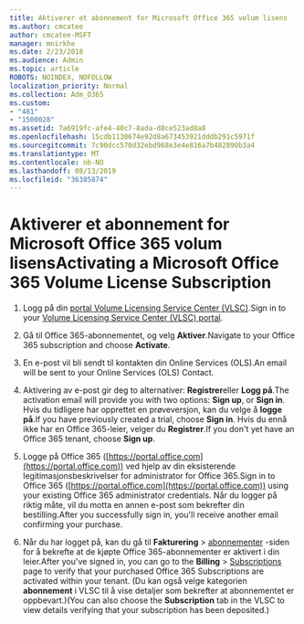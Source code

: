 ```yaml
---
title: Aktiverer et abonnement for Microsoft Office 365 volum lisens
ms.author: cmcatee
author: cmcatee-MSFT
manager: mnirkhe
ms.date: 2/23/2018
ms.audience: Admin
ms.topic: article
ROBOTS: NOINDEX, NOFOLLOW
localization_priority: Normal
ms.collection: Adm_O365
ms.custom:
- "481"
- "1500028"
ms.assetid: 7a6919fc-afe4-40c7-8ada-d8ce523ad8a8
ms.openlocfilehash: 15cdb1130674e92d8a673453921dddb291c5971f
ms.sourcegitcommit: 7c90dcc570d32ebd968e3e4e816a7b482890b3a4
ms.translationtype: MT
ms.contentlocale: nb-NO
ms.lasthandoff: 08/13/2019
ms.locfileid: "36385874"
---
```

# <a name="activating-a-microsoft-office-365-volume-license-subscription"></a><span data-ttu-id="8d3f3-102">Aktiverer et abonnement for Microsoft Office 365 volum lisens</span><span class="sxs-lookup"><span data-stu-id="8d3f3-102">Activating a Microsoft Office 365 Volume License Subscription</span></span>

1. <span data-ttu-id="8d3f3-103">Logg på din [portal Volume Licensing Service Center (VLSC)](http://go.microsoft.com/fwlink/p/?LinkId=329762).</span><span class="sxs-lookup"><span data-stu-id="8d3f3-103">Sign in to your [Volume Licensing Service Center (VLSC) portal](http://go.microsoft.com/fwlink/p/?LinkId=329762).</span></span>

2. <span data-ttu-id="8d3f3-104">Gå til Office 365-abonnementet, og velg **Aktiver**.</span><span class="sxs-lookup"><span data-stu-id="8d3f3-104">Navigate to your Office 365 subscription and choose **Activate**.</span></span>

3. <span data-ttu-id="8d3f3-105">En e-post vil bli sendt til kontakten din Online Services (OLS).</span><span class="sxs-lookup"><span data-stu-id="8d3f3-105">An email will be sent to your Online Services (OLS) Contact.</span></span>

4. <span data-ttu-id="8d3f3-106">Aktivering av e-post gir deg to alternativer: **Registrer**eller **Logg på**.</span><span class="sxs-lookup"><span data-stu-id="8d3f3-106">The activation email will provide you with two options: **Sign up**, or **Sign in**.</span></span> <span data-ttu-id="8d3f3-107">Hvis du tidligere har opprettet en prøveversjon, kan du velge å **logge på**.</span><span class="sxs-lookup"><span data-stu-id="8d3f3-107">If you have previously created a trial, choose **Sign in**.</span></span> <span data-ttu-id="8d3f3-108">Hvis du ennå ikke har en Office 365-leier, velger du **Registrer**.</span><span class="sxs-lookup"><span data-stu-id="8d3f3-108">If you don't yet have an Office 365 tenant, choose **Sign up**.</span></span>

5. <span data-ttu-id="8d3f3-109">Logge på Office 365 ([https://portal.office.com](https://portal.office.com)) ved hjelp av din eksisterende legitimasjonsbeskrivelser for administrator for Office 365.</span><span class="sxs-lookup"><span data-stu-id="8d3f3-109">Sign in to Office 365 ([https://portal.office.com](https://portal.office.com)) using your existing Office 365 administrator credentials.</span></span> <span data-ttu-id="8d3f3-110">Når du logger på riktig måte, vil du motta en annen e-post som bekrefter din bestilling.</span><span class="sxs-lookup"><span data-stu-id="8d3f3-110">After you successfully sign in, you'll receive another email confirming your purchase.</span></span>

6. <span data-ttu-id="8d3f3-111">Når du har logget på, kan du gå til **Fakturering** \> [abonnementer](https://go.microsoft.com/fwlink/p/?linkid=842054) -siden for å bekrefte at de kjøpte Office 365-abonnementer er aktivert i din leier.</span><span class="sxs-lookup"><span data-stu-id="8d3f3-111">After you've signed in, you can go to the **Billing** \> [Subscriptions](https://go.microsoft.com/fwlink/p/?linkid=842054) page to verify that your purchased Office 365 Subscriptions are activated within your tenant.</span></span> <span data-ttu-id="8d3f3-112">(Du kan også velge kategorien **abonnement** i VLSC til å vise detaljer som bekrefter at abonnementet er oppbevart.)</span><span class="sxs-lookup"><span data-stu-id="8d3f3-112">(You can also choose the **Subscription** tab in the VLSC to view details verifying that your subscription has been deposited.)</span></span>